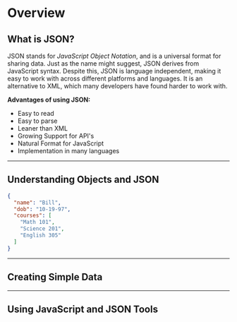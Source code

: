 # Overview

## What is JSON?

JSON stands for _JavaScript Object Notation_, and is a universal format for sharing data. Just as the name might suggest, JSON derives from JavaScript syntax. Despite this, JSON is language independent, making it easy to work with across different platforms and languages. It is an alternative to XML, which many developers have found harder to work with.

**Advantages of using JSON:**

  * Easy to read
  * Easy to parse
  * Leaner than XML
  * Growing Support for API's
  * Natural Format for JavaScript
  * Implementation in many languages

---

## Understanding Objects and JSON

```json
{
  "name": "Bill",
  "dob": "10-19-97",
  "courses": [
    "Math 101",
    "Science 201",
    "English 305"
  ]
}
```


---

## Creating Simple Data


---

## Using JavaScript and JSON Tools
